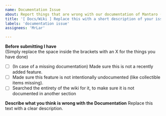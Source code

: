 ```yaml
---
name: Documentation Issue
about: Report things that are wrong with our documentation of Mantaro (this can be spelling mistakes, features that don't exist but are documented etc.)
title: '[ Docs/Wiki ] Replace this with a short description of your issue (leave the leading brackets and the text in it)'
labels: 'documentation issue'
assignees: 'MrLar'

---
```


**Before submitting I have**\
(Simply replace the space inside the brackets with an X for the things you have done)
- [ ] (In case of a missing documentation) Made sure this is not a recently added feature.
- [ ] Made sure this feature is not intentionally undocumented (like collectible items missing).
- [ ] Searched the entirety of the wiki for it, to make sure it is not documented in another section

**Describe what you think is wrong with the Documentation**
Replace this text with a clear description.
